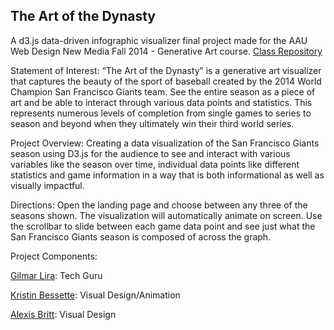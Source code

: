 ## The Art of the Dynasty

A d3.js data-driven infographic visualizer final project made for the AAU Web Design New Media Fall 2014 - Generative Art course.
[Class Repository](https://github.com/rybotron/wnm498genart_f14)

Statement of Interest:
“The Art of the Dynasty” is a generative art visualizer that captures the beauty of the sport of baseball created by the 2014 World Champion San Francisco Giants team. See the entire season as a piece of art and be able to interact through various data points and statistics. This represents numerous levels of completion from single games to series to season and beyond when they ultimately win their third world series.

Project Overview:
Creating a data visualization of the San Francisco Giants season using D3.js for the audience to see and interact with various variables like the season over time, individual data points like different statistics and game information in a way that is both informational as well as visually impactful.

Directions:
Open the landing page and choose between any three of the seasons shown. The visualization will automatically animate on screen. Use the scrollbar to slide between each game data point and see just what the San Francisco Giants season is composed of across the graph.

Project Components:

[Gilmar Lira](https://github.com/GilmarLira): Tech Guru

[Kristin Bessette](https://github.com/kristinbessette): Visual Design/Animation

[Alexis Britt](https://github.com/alexisbritt): Visual Design